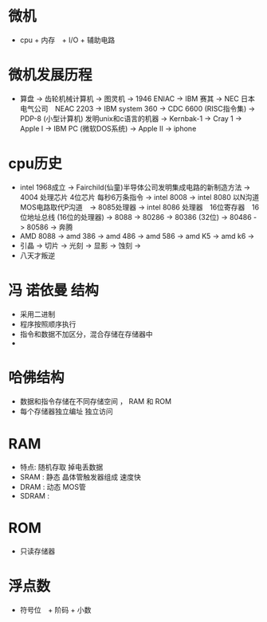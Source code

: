 # 微机
- cpu + 内存　+ I/O + 辅助电路

# 微机发展历程
- 算盘 -> 齿轮机械计算机 -> 图灵机 -> 1946 ENIAC -> IBM 赛其 -> NEC 日本电气公司　NEAC 2203 -> IBM system 360 -> CDC 6600 (RISC指令集) -> PDP-8 (小型计算机) 发明unix和c语言的机器 -> Kernbak-1 -> Cray 1 -> Apple I -> IBM PC (微软DOS系统) -> Apple II -> iphone

# cpu历史
- intel 1968成立 -> Fairchild(仙童)半导体公司发明集成电路的新制造方法 -> 4004 处理芯片 4位芯片 每秒6万条指令 -> intel 8008 -> intel 8080 以N沟道MOS电路取代P沟道　-> 8085处理器 -> intel 8086 处理器　16位寄存器　16位地址总线 (16位的处理器) -> 8088 -> 80286 -> 80386 (32位) -> 80486 -> 80586 -> 奔腾
- AMD 8088 -> amd 386 -> amd 486 -> amd 586 -> amd K5 -> amd k6 ->
- 引晶 -> 切片 -> 光刻 -> 显影 -> 蚀刻 ->
- 八天才叛逆

# 冯 诺依曼 结构
- 采用二进制
- 程序按照顺序执行
- 指令和数据不加区分，混合存储在存储器中
-
# 哈佛结构
- 数据和指令存储在不同存储空间 ， RAM 和 ROM
- 每个存储器独立编址 独立访问

# RAM
- 特点: 随机存取 掉电丢数据
- SRAM : 静态 晶体管触发器组成 速度快
- DRAM : 动态 MOS管
- SDRAM :

# ROM
- 只读存储器


# 浮点数
- 符号位　+ 阶码 + 小数　
